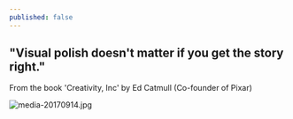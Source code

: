 ```yaml
---
published: false
---
```

## "Visual polish doesn't matter if you get the story right."

From the book 'Creativity, Inc' by Ed Catmull (Co-founder of Pixar)

![media-20170914.jpg]({{site.baseurl}}/_posts/media-20170914.jpg)
